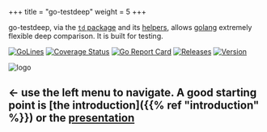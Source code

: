 +++
title = "go-testdeep"
weight = 5
+++

go-testdeep, via the
[`td` package](https://pkg.go.dev/github.com/maxatome/go-testdeep/td)
and its
[helpers](https://pkg.go.dev/github.com/maxatome/go-testdeep/helpers),
allows [golang](https://golang.org/) extremely flexible deep
comparison. It is built for testing.

[![GoLines](https://img.shields.io/badge/44364-lines_of_go-brightgreen?classes=inline)](https://github.com/maxatome/go-testdeep)
[![Coverage Status](https://coveralls.io/repos/github/maxatome/go-testdeep/badge.svg?branch=master&classes=inline)](https://coveralls.io/github/maxatome/go-testdeep?branch=master)
[![Go Report Card](https://goreportcard.com/badge/github.com/maxatome/go-testdeep?classes=inline)](https://goreportcard.com/report/github.com/maxatome/go-testdeep)
[![Releases](https://img.shields.io/badge/%23%20releases-27-blueviolet?classes=inline)](https://github.com/maxatome/go-testdeep/releases)
[![Version](https://img.shields.io/github/tag/maxatome/go-testdeep.svg?classes=inline)](https://github.com/maxatome/go-testdeep/releases)

![logo](images/logo.png)

## ← use the left menu to navigate. A good starting point is [the introduction]({{% ref "introduction" %}}) or the [presentation](/prez)
